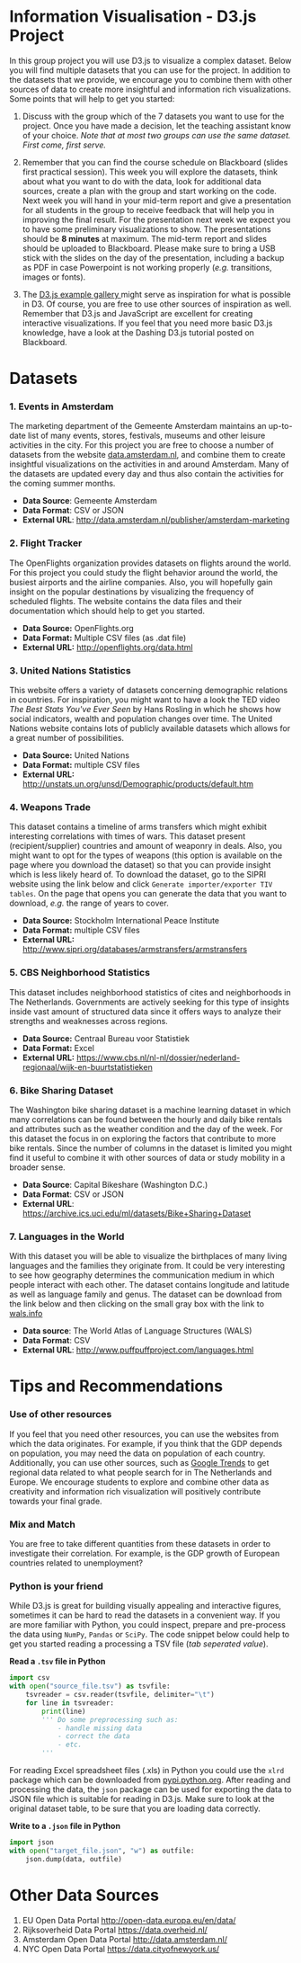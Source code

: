 # Information Visualisation - D3.js Project

In this group project you will use D3.js to visualize a complex dataset. Below you
will find multiple datasets that you can use for the project. In addition to the datasets that we provide, we encourage you to combine them with other sources of data to create more insightful and information rich visualizations. Some points that will help to get you started:

1. Discuss with the group which of the 7 datasets you want to use for the project. Once you have made a decision, let the teaching assistant know of your choice. *Note that at most two groups can use the same dataset. First come, first serve.*

2. Remember that you can find the course schedule on Blackboard (slides first practical session). This week you will explore the datasets, think about what you want to do with the data, look for additional data sources, create a plan with the group and start working on the code. Next week you will hand in your mid-term report and give a presentation for all students in the group to receive feedback that will help you in improving the final result. For the presentation next week we expect you to have some preliminary visualizations to show. The presentations should be **8 minutes** at maximum. The mid-term report and slides should be uploaded to Blackboard. Please make sure to bring a USB stick with the slides on the day of the presentation, including a backup as PDF in case Powerpoint is not working properly (*e.g.* transitions, images or fonts).

3. The [D3.js example gallery ](https://github.com/d3/d3/wiki/Gallery) might serve as inspiration for what is possible in D3. Of course, you are free to use other sources of inspiration as well. Remember that D3.js and JavaScript are excellent for creating interactive visualizations. If you feel that you need more basic D3.js knowledge, have a look at the Dashing D3.js tutorial posted on Blackboard.

# Datasets

### 1. Events in Amsterdam
The marketing department of the Gemeente Amsterdam maintains an up-to-date list of many events, stores, festivals, museums and other leisure activities in the city. For this project you are free to choose a number of datasets from the website [data.amsterdam.nl](http://data.amsterdam.nl/publisher/amsterdam-marketing), and combine them to create insightful visualizations on the activities in and around Amsterdam. Many of the datasets are updated every day and thus also contain the activities for the coming summer months.

- **Data Source**: Gemeente Amsterdam
- **Data Format**: CSV or JSON
- **External URL**: http://data.amsterdam.nl/publisher/amsterdam-marketing

### 2. Flight Tracker
The OpenFlights organization provides datasets on flights around the world. For this project you could study the flight behavior around the world, the busiest airports and the airline companies. Also, you will hopefully gain insight on the popular destinations by visualizing the frequency of scheduled flights. The website contains the data files and their documentation which should help to get you started.

- **Data Source:** OpenFlights.org
- **Data Format:** Multiple CSV files (as .dat file)
- **External URL:** http://openflights.org/data.html

### 3. United Nations Statistics
This website offers a variety of datasets concerning demographic relations in countries. For inspiration, you might want to have a look the TED video *The Best Stats You've Ever Seen* by Hans Rosling in which he shows how social indicators, wealth and population changes over time. The United Nations website contains lots of publicly available datasets which allows for a great number of possibilities.

- **Data Source:** United Nations
- **Data Format:** multiple CSV files
- **External URL:** http://unstats.un.org/unsd/Demographic/products/default.htm

### 4. Weapons Trade
This dataset contains a timeline of arms transfers which might exhibit interesting correlations with times of wars. This dataset present (recipient/supplier) countries and amount of weaponry in deals. Also, you might want to opt for the types of weapons (this option is available on the page where you download the dataset) so that you can provide insight which is less likely heard of. To download the dataset, go to the SIPRI website using the link below and click `Generate importer/exporter TIV tables`. On the page that opens you can generate the data that you want to download, *e.g.* the range of years to cover.

- **Data Source:** Stockholm International Peace Institute
- **Data Format:** multiple CSV files
- **External URL:** http://www.sipri.org/databases/armstransfers/armstransfers

### 5. CBS Neighborhood Statistics
This dataset includes neighborhood statistics of cites and neighborhoods in The Netherlands. Governments are actively seeking for this type of insights inside vast amount of structured data since it offers ways to analyze their strengths and weaknesses across regions.

- **Data Source:** Centraal Bureau voor Statistiek
- **Data Format:** Excel
- **External URL:** https://www.cbs.nl/nl-nl/dossier/nederland-regionaal/wijk-en-buurtstatistieken

### 6. Bike Sharing Dataset
The Washington bike sharing dataset is a machine learning dataset in which many correlations can be found between the hourly and daily bike rentals and attributes such as the weather condition and the day of the week. For this dataset the focus in on exploring the factors that contribute to more bike rentals. Since the number of columns in the dataset is limited you might find it useful to combine it with other sources of data or study mobility in a broader sense.

- **Data Source**: Capital Bikeshare (Washington D.C.)
- **Data Format**: CSV or JSON
- **External URL**:  https://archive.ics.uci.edu/ml/datasets/Bike+Sharing+Dataset

### 7. Languages in the World
With this dataset you will be able to visualize the birthplaces of many living languages and the families they originate from. It could be very interesting to see how geography determines the communication medium in which people interact with each other. The dataset contains longitude and latitude as well as language family and genus. The dataset can be download from the link below and then clicking on the small gray box with the link to [wals.info](http://wals.info/)

- **Data source**: The World Atlas of Language Structures (WALS)
- **Data Format**: CSV
- **External URL**: http://www.puffpuffproject.com/languages.html


# Tips and Recommendations

### Use of other resources
If you feel that you need other resources, you can use the websites from which the data originates. For example, if you think that the GDP depends on population, you may need the
data on population of each country. Additionally, you can use other sources, such as [Google
Trends](https://www.google.com/trends/) to get regional data related to what people search for in The Netherlands and Europe. We encourage students to explore and combine other data as creativity and information rich visualization will positively contribute towards your final grade.

### Mix and Match

You are free to take different quantities from these datasets in order to investigate their correlation. For example, is the GDP growth of European countries related to unemployment?

### Python is your friend

While D3.js is great for building visually appealing and interactive figures, sometimes it can be hard to read the datasets in a convenient way. If you are more familiar with Python, you could inspect, prepare and pre-process the data using `NumPy`, `Pandas` or `SciPy`. The code snippet below could help to get you started reading a processing a TSV file (*tab seperated value*).

__Read a `.tsv` file in Python__
```python
import csv
with open("source_file.tsv") as tsvfile:
    tsvreader = csv.reader(tsvfile, delimiter="\t")
    for line in tsvreader:
        print(line)
        ''' Do some preprocessing such as:
            - handle missing data
            - correct the data
            - etc.
        '''
```

For reading Excel spreadsheet files (.xls)  in Python you could use the `xlrd` package which can be downloaded from [pypi.python.org](https://pypi.python.org/pypi/xlrd). After reading and processing the data, the `json` package can be used for exporting the data to JSON file which is suitable for reading in D3.js. Make sure to look at the original dataset table, to be sure that you are loading data correctly.

__Write to a `.json` file in Python__
```python
import json
with open("target_file.json", "w") as outfile:
    json.dump(data, outfile)
```

# Other Data Sources

1. EU Open Data Portal http://open-data.europa.eu/en/data/
2. Rijksoverheid Data Portal https://data.overheid.nl/
3. Amsterdam Open Data Portal http://data.amsterdam.nl/
4. NYC Open Data Portal https://data.cityofnewyork.us/
